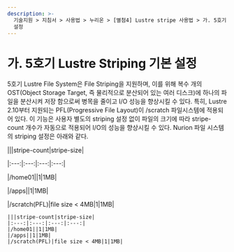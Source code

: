 ```yaml
---
description: >-
  기술지원 > 지침서 > 사용법 > 누리온 > [별첨4] Lustre stripe 사용법 > 가. 5호기 Lustre Striping 기본
  설정
---
```


# 가. 5호기 Lustre Striping 기본 설정

5호기 Lustre File System은 File Striping을 지원하며, 이를 위해 복수 개의 OST(Object Storage Target, 즉 물리적으로 분산되어 있는 여러 디스크)에 하나의 파일을 분산시켜 저장 함으로써 병목을 줄이고 I/O 성능을 향상시킬 수 있다. 특히, Lustre 2.10부터 지원되는 PFL(Progressive File Layout)이 /scratch 파일시스템에 적용되어 있다. 이 기능은 사용자 별도의 striping 설정 없이 파일의 크기에 따라 stripe-count 개수가 자동으로 적용되어 I/O의 성능을 향상시킬 수 있다. Nurion 파일 시스템의 striping 설정은 아래와 같다.

|||stripe-count|stripe-size|

\|:---:|:---:|:---:|:---:|

|/home01||1|1MB|

|/apps||1|1MB|

|/scratch(PFL)|file size < 4MB|1|1MB|

```
|||stripe-count|stripe-size|
|:---:|:---:|:---:|:---:|
|/home01||1|1MB|
|/apps||1|1MB|
|/scratch(PFL)|file size < 4MB|1|1MB|
```

